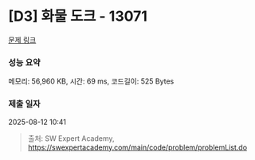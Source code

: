 # [D3] 화물 도크 - 13071 

[문제 링크](https://swexpertacademy.com/main/code/problem/problemDetail.do?contestProbId=AXxOiEN6SU0DFASZ) 

### 성능 요약

메모리: 56,960 KB, 시간: 69 ms, 코드길이: 525 Bytes

### 제출 일자

2025-08-12 10:41



> 출처: SW Expert Academy, https://swexpertacademy.com/main/code/problem/problemList.do